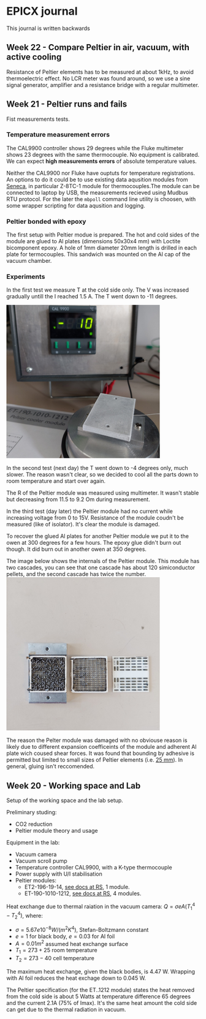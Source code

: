 # EPICX journal
This journal is written backwards 

## Week 22 - Compare Peltier in air, vacuum, with active cooling
Resistance of Peltier elements has to be measured at about 1kHz, to avoid thermoelectric effect. No LCR meter was found around, so we use a sine signal generator, amplifier and a resistance bridge with a regular multimeter.

## Week 21 - Peltier runs and fails
Fist measurements tests.

### Temperature measurement errors
The CAL9900 controller shows 29 degrees while the Fluke multimeter shows 23 degrees with the same thermocouple. No equipment is calibrated. We can expect **high measurements errors** of absolute temperature values.

Neither the CAL9900 nor Fluke have ouptuts for temperature registrations. An options to do it could be to use existing data aqusition modules from [Seneca](https://www.seneca.it/), in particular Z-8TC-1 module for thermocouples.The module can be connected to laptop by USB, the measurements recieved using Mudbus RTU protocol. For the later the `mbpoll` command line utility is choosen, with some wrapper scripting for data aqusition and logging.

### Peltier bonded with epoxy
The first setup with Peltier modue is prepared. The hot and cold sides of the module are glued to Al plates (dimensions 50x30x4 mm) with Loctite bicomponent epoxy. A hole of 1mm diameter 20mm length is drilled in each plate for termocouples. This sandwich was mounted on the Al cap of the vacuum chamber.

### Experiments
In the first test we measure T at the cold side only. The V was increased gradually untill the I reached 1.5 A. The T went down to -11 degrees.

<img alt="Fist test of a Peltier module" src="img/20240521_125408.jpg" width=400px>

In the second test (next day) the T went down to -4 degrees only, much slower. The reason wasn't clear, so we decided to cool all the parts down to room temperature and start over again.

The R of the Peltier module was measured using multimeter. It wasn't stable but decreasing from 11.5 to 9.2 Om during measurement.

In the third test (day later) the Peltier module had no current while increasing voltage from 0 to 15V. Resistance of the module coudn't be measured (like of isolator). It's clear the module is damaged.

To recover the glued Al plates for another Peltier module we put it to the owen at 300 degrees for a few hours. The epoxy glue didn't burn out though. It did burn out in another owen at 350 degrees.

The image below shows the internals of the Peltier module. This module has two cascades, you can see that one cascade has about 120 simiconductor pellets, and the second cascade has twice the number.
<img alt="Internals of th Peltier module" src="img/20240524_101106.jpg" width=400px>

The reason the Pelter module was damaged with no obviouse reason is likely due to different expansion coefficeints of the module and adherent Al plate wich coused shear forces. It was found that bounding by adhesive is permitted but limited to small sizes of Peltier elements (i.e. [25 mm](https://customthermoelectric.com/tech-info/install/tec-installation.html)). In general, gluing isn't reccomended.

## Week 20 - Working space and Lab
Setup of the working space and the lab setup.

Preliminary studing:
* CO2 reduction
* Peltier module theory and usage

Equipment in the lab:
* Vacuum camera 
* Vacuum scroll pump
* Temperature controller CAL9900, with a K-type thermocouple 
* Power supply with U/I stabilisation
* Peltier modules:
    * ET2-196-19-14, [see docs at RS](https://docs.rs-online.com/f6bf/A700000008614874.pdf), 1 module.
    * ET-190-1010-1212, [see docs at RS](https://it.rs-online.com/web/p/moduli-peltier/4901430), 4 modules.

Heat exchange due to thermal raiation in the vacuum camera:
$Q = \sigma e A (T_1^4 - T_2^4)$, where:
* $\sigma = 5.67e10^{-8} W/(m^2 K^4)$, Stefan-Boltzmann constant
* $e = 1$ for black body, $e = 0.03$ for Al foil
* $A = 0.01 m^2$ assumed heat exchange surface
* $T_1 = 273 + 25$ room temperature
* $T_2 = 273 - 40$ cell temperature

The maximum heat exchange, given the black bodies, is 4.47 W. Wrapping with Al foil reduces the heat exchage down to 0.045 W.

The Peltier specification (for the ET..1212 module) states the heat removed from the cold side is about 5 Watts at temperature difference 65 degrees and the current 2.1A (75% of Imax). It's the same heat amount the cold side can get due to the thermal radiation in vacuum.

